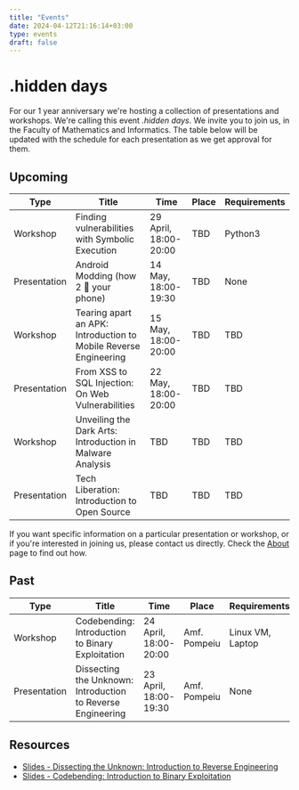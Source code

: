 ```yaml
---
title: "Events"
date: 2024-04-12T21:16:14+03:00
type: events
draft: false
---
```


# .hidden days

For our 1 year anniversary we're hosting a collection of presentations and workshops. We're calling this event *.hidden days*. We invite you to join us, in the Faculty of Mathematics and Informatics. The table below will be updated with the schedule for each presentation as we get approval for them.

## Upcoming

| Type | Title | Time | Place | Requirements |
|------|-------|------|-------|--------------|
| Workshop | Finding vulnerabilities with Symbolic Execution | 29 April, 18:00-20:00 | TBD | Python3 |
| Presentation | Android Modding (how 2 🧱 your phone) | 14 May, 18:00-19:30 | TBD | None |
| Workshop | Tearing apart an APK: Introduction to Mobile Reverse Engineering | 15 May, 18:00-20:00 | TBD | TBD |
| Presentation | From XSS to SQL Injection: On Web Vulnerabilities | 22 May, 18:00-20:00 | TBD | TBD |
| Workshop | Unveiling the Dark Arts: Introduction in Malware Analysis | TBD | TBD | TBD |
| Presentation | Tech Liberation: Introduction to Open Source | TBD | TBD | TBD |

If you want specific information on a particular presentation or workshop, or if you're interested in joining us, please contact us directly. Check the [About](/about) page to find out how.

## Past

| Type | Title | Time | Place | Requirements |
|------|-------|------|-------|--------------|
| Workshop | Codebending: Introduction to Binary Exploitation | 24 April, 18:00-20:00 | Amf. Pompeiu | Linux VM, Laptop |
| Presentation | Dissecting the Unknown: Introduction to Reverse Engineering | 23 April, 18:00-19:30 | Amf. Pompeiu | None |



## Resources

* [Slides - Dissecting the Unknown: Introduction to Reverse Engineering](https://docs.google.com/presentation/d/1__mQ4fDVBDJshSXbMCwh6L5ACbZPffFDWExjdsCUhT4/edit?usp=sharing)
* [Slides - Codebending: Introduction to Binary Exploitation](https://docs.google.com/presentation/d/1H1jfutKSter7UFtRmciRgn3QCBCej-o84l6MS-XXMvQ/edit?usp=sharing)
